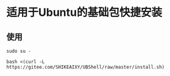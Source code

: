 # 适用于Ubuntu的基础包快捷安装

## 使用

```
sudo su -
```
```
bash <(curl -L https://gitee.com/SHIKEAIXY/UBShell/raw/master/install.sh)
```
